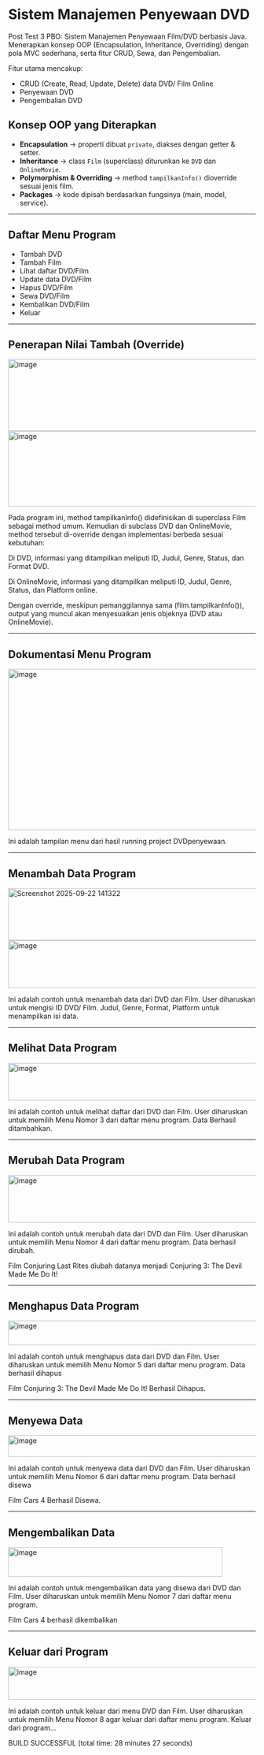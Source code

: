 # Sistem Manajemen Penyewaan DVD 
Post Test 3 PBO: Sistem Manajemen Penyewaan Film/DVD berbasis Java. Menerapkan konsep OOP (Encapsulation, Inheritance, Overriding) dengan pola MVC sederhana, serta fitur CRUD, Sewa, dan Pengembalian.

Fitur utama mencakup:  
- CRUD (Create, Read, Update, Delete) data DVD/ Film Online
- Penyewaan DVD  
- Pengembalian DVD

## Konsep OOP yang Diterapkan
- **Encapsulation** → properti dibuat `private`, diakses dengan getter & setter.  
- **Inheritance** → class `Film` (superclass) diturunkan ke `DVD` dan `OnlineMovie`.  
- **Polymorphism & Overriding** → method `tampilkanInfo()` dioverride sesuai jenis film.  
- **Packages** → kode dipisah berdasarkan fungsinya (main, model, service).  

---

## Daftar Menu Program  
- Tambah DVD
- Tambah Film
- Lihat daftar DVD/Film
- Update data DVD/Film
- Hapus DVD/Film
- Sewa DVD/Film
- Kembalikan DVD/Film  
- Keluar 

---

## Penerapan Nilai Tambah (Override)

<img width="758" height="146" alt="image" src="https://github.com/user-attachments/assets/4e3da67d-09b1-4d93-8f33-837dce452b9b" />
<img width="710" height="153" alt="image" src="https://github.com/user-attachments/assets/15e92fdc-1c5f-436c-ad67-012897625821" />

Pada program ini, method tampilkanInfo() didefinisikan di superclass Film sebagai method umum.
Kemudian di subclass DVD dan OnlineMovie, method tersebut di-override dengan implementasi berbeda sesuai kebutuhan:

Di DVD, informasi yang ditampilkan meliputi ID, Judul, Genre, Status, dan Format DVD.

Di OnlineMovie, informasi yang ditampilkan meliputi ID, Judul, Genre, Status, dan Platform online.

Dengan override, meskipun pemanggilannya sama (film.tampilkanInfo()), output yang muncul akan menyesuaikan jenis objeknya (DVD atau OnlineMovie).

---

## Dokumentasi Menu Program  

<img width="998" height="327" alt="image" src="https://github.com/user-attachments/assets/5bc05c27-f85b-4336-82d1-b0d1a4b65ff3" />

Ini adalah tampilan menu dari hasil running project DVDpenyewaan.

---

## Menambah Data Program

<img width="634" height="106" alt="Screenshot 2025-09-22 141322" src="https://github.com/user-attachments/assets/639f6dd6-65af-45f1-80b7-90c2745a862a" />

<img width="585" height="97" alt="image" src="https://github.com/user-attachments/assets/6c371831-236b-49e5-9943-daf9bd3cf3ab" />

Ini adalah contoh untuk menambah data dari DVD dan Film.
User diharuskan untuk mengisi ID DVD/ Film. Judul, Genre, Format, Platform untuk menampilkan isi data.

---

## Melihat Data Program

<img width="695" height="76" alt="image" src="https://github.com/user-attachments/assets/feb4e2a1-7593-43b2-925f-9f1704effb3e" />

Ini adalah contoh untuk melihat daftar dari DVD dan Film.
User diharuskan untuk memilih Menu Nomor 3 dari daftar menu program. Data Berhasil ditambahkan.

---

## Merubah Data Program

<img width="629" height="96" alt="image" src="https://github.com/user-attachments/assets/97c88c3b-e6f4-4512-9375-a1b6c8ebd659" />

Ini adalah contoh untuk merubah data dari DVD dan Film.
User diharuskan untuk memilih Menu Nomor 4 dari daftar menu program. Data berhasil dirubah.

Film Conjuring Last Rites diubah datanya menjadi Conjuring 3: The Devil Made Me Do It!

---

## Menghapus Data Program

<img width="602" height="50" alt="image" src="https://github.com/user-attachments/assets/dd6787ca-ed9c-4b21-a748-1684dbb1f669" />

Ini adalah contoh untuk menghapus data dari DVD dan Film.
User diharuskan untuk memilih Menu Nomor 5 dari daftar menu program. Data berhasil dihapus

Film Conjuring 3: The Devil Made Me Do It! Berhasil Dihapus.

---

## Menyewa Data 

<img width="711" height="44" alt="image" src="https://github.com/user-attachments/assets/4ee1242c-dc8e-494f-b626-68d9232c6cb1" />

Ini adalah contoh untuk menyewa data dari DVD dan Film.
User diharuskan untuk memilih Menu Nomor 6 dari daftar menu program. Data berhasil disewa

Film Cars 4 Berhasil Disewa.

---

## Mengembalikan Data 

<img width="436" height="60" alt="image" src="https://github.com/user-attachments/assets/c98060f6-0309-420d-a753-19f2332f6582" />

Ini adalah contoh untuk mengembalikan data yang disewa dari DVD dan Film.
User diharuskan untuk memilih Menu Nomor 7 dari daftar menu program. 

Film Cars 4 berhasil dikembalikan

---

## Keluar dari Program

<img width="602" height="67" alt="image" src="https://github.com/user-attachments/assets/2145fb15-46be-4d97-ba26-df55f54fc8b4" />

Ini adalah contoh untuk keluar dari menu DVD dan Film.
User diharuskan untuk memilih Menu Nomor 8 agar keluar dari daftar menu program. Keluar dari program...

BUILD SUCCESSFUL (total time: 28 minutes 27 seconds)




